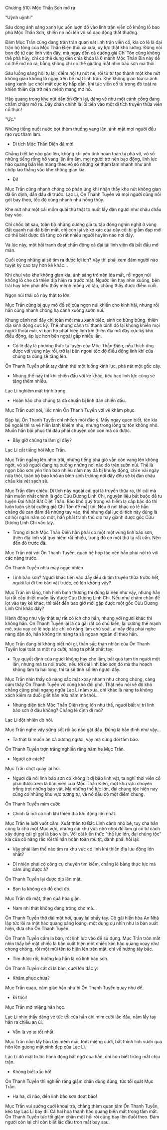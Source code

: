 




Chương 510: Mộc Thần Sơn mở ra


"Uỳnh uỳnh!"

Sáu dòng ánh sáng xanh lục uốn lượn đổ vào linh trận viễn cổ khổng lồ bao phủ Mộc Thần Sơn, khiến nó nổi lên vô số dao động thất thường.

Đám Mục Trần cũng đang trân trân quan sát linh trận viễn cổ, kia có lẽ là đại trận hộ tông của Mộc Thần Điện thời xa xưa, uy lực thật khó lường. Đừng nói bọn đệ tử các linh viện đây, mà ngay đến cả cường giả Chí Tôn cũng không thể phá hủy, chỉ có thể dùng đến chìa khóa là 6 mảnh Mộc Thần Bia này để có thể mở nó ra, bằng không chỉ có thể giương mắt nhìn bảo sơn mà thôi.

Sáu luồng sáng hội tụ lại, điểm hội tụ nứt nẻ, rồi từ từ tạo thành một khe nứt không gian khổng lồ ngay trên bề mặt linh trận. Khe không gian tỏa ra ánh sáng xanh lục chói mắt cực kỳ hấp dẫn, khí tức viễn cổ từ trong đó toát ra khiến thiên địa trở nên mênh mang mơ hồ.

Hào quang trong khe nứt dần ổn định lại, dáng vẻ như một cánh cổng đang chầm chậm mở ra. Đây chân chính là lối tiến vào một di tích truyền thừa viễn cổ thực!

"Ực."

Những tiếng nuốt nước bọt thèm thuồng vang lên, ánh mắt mọi người đều rạo rực tham lam.

- Di tích Mộc Thần Điện đã mở!

Chẳng biết kẻ nào gào lên, không khí yên tĩnh hoàn toàn bị phá vỡ, vô số những tiếng rống hô vang lên ầm ầm, mọi người trở nên bạo động, linh lực hào quang bắn lên mang theo vô số những kẻ tham lam nhanh như ánh chớp lao thẳng vào khe không gian kia.

- Đi!

Mục Trần cũng nhanh chóng có phản ứng khi nhận thấy khe nứt không gian đã ổn định, dẫn đầu đi trước. Lạc Li, Ôn Thanh Tuyền và mọi người cũng nối gót bay theo, tốc độ cũng nhanh như hồng thủy.

Khe nứt như một cái mồm quái thú thật to nuốt lấy đàn người như châu chấu bay vào.

Chỉ chốc lát sau, toàn bộ những cường giả tụ tập đông nghìn nghịt ở vùng đất quanh núi đã biến mất, chỉ còn lại vẻ xơ xác của cây cối bị giẫm đạp mới có thể biết được đã từng có rất nhiều người huyên náo nơi đây.

Và lúc này, một hồi tranh đoạt chấn động cả đại tái linh viện đã bắt đầu mở màn.

Cuối cùng những ai sẽ tìm ra được lợi ích? Vậy thì phải xem đám người nào tuyệt kỹ cao tay hơn kẻ khác...

Khi chui vào khe không gian kia, ánh sáng trở nên lóa mắt, rồi ngọn núi khổng lồ che cả thiên địa hiện ra trước mặt. Ngước lên hay nhìn xuống, bên trái hay bên phải đều thấy mênh mông vô tận, chẳng thấy được điểm cuối.

Ngọn núi thái cổ này thật to lớn.

Mục Trần cũng bị quy mô đồ sộ của ngọn núi khiến cho kinh hãi, nhưng rồi hắn cũng nhanh chóng hạ cánh xuống sườn núi.

Khung cảnh nơi đây chỉ toàn một màu xanh biếc, sinh cơ bừng bừng, thiên địa sinh động cực kỳ. Thế nhưng cảnh trí thanh bình đó lại không khiến mọi người thoải mái, vì bọn họ phát hiện linh khí thiên địa nơi đây cực kỳ khó điều động, áp lực hơn bên ngoài gấp nhiều lần.

- Có lẽ đây là phương thức tu luyện của Mộc Thần Điện, nếu thích ứng được với vùng này rồi, trở lại bên ngoài tốc độ điều động linh khí của chúng ta cũng sẽ tăng lên.

Ôn Thanh Tuyền phất tay đánh thử một luồng kình lực, phá nát một gốc cây.

- Nhưng thế này thì khi chiến đấu với kẻ khác, tiêu hao linh lực cũng sẽ tăng thêm nhiều.

Lạc Li nghiêm mặt trịnh trọng.

- Hoàn hảo cho chúng ta đã chuẩn bị linh đan chiến đấu.

Mục Trần cười nói, liếc nhìn Ôn Thanh Tuyền với vẻ khâm phục.

Đáp lại, Ôn Thanh Tuyền chỉ nhếch môi đắc ý. Mấy ngày quen biết, tên kia bề ngoài thì ra vẻ hiền lành khiêm nhu, nhưng trong lòng tự tôn không nhỏ. Muốn hắn bội phục thì đâu phải chuyện cỏn con mà có được.

- Bây giờ chúng ta làm gì đây?

Lạc Li cất tiếng hỏi Mục Trần.

Mục Trần ngẩng lên nhìn trời, những tiếng phá gió vẫn còn vang lên không ngớt, vô số người đang hạ xuống những nơi nào đó trên sườn núi. Thế là ngọn bảo sơn yên tĩnh bao nhiêu năm nay đã bị khuấy động, chỉ e vài ngày nữa thôi, toàn bộ bảo khố an bình sinh trưởng nơi đây đều sẽ bị đàn châu chấu kia vét sạch sẽ.

Mục Trần đăm chiêu. Di tích này ngoài cái gọi là truyền thừa ra, thì cái mà hắn muốn nhất chính là gốc Cửu Dương Linh Chi, nguyên liệu bắt buộc để tu luyện Đại Nhật Bất Diệt Thân. Bảo khố quý trọng và hiếm lạ cấp bậc đó thì luôn luôn sẽ bị cường giả Chí Tôn để mắt tới. Nếu ở nơi khác có lẽ hắn chẳng đủ can đảm để nhúng tay vào, thế nhưng đại lục di tích này đúng là cơ hội ngàn năm có một, hắn phải tranh thủ dịp này giành được gốc Cửu Dương Linh Chi vào tay.

- Trong di tích Mộc Thần Điện hẳn phải có một một vùng linh bảo sơn, thiên địa linh vật quý hiếm rất nhiều, trong đó có một thứ ta rất cần. Nên đến đó trước đã.

Mục Trần nói với Ôn Thanh Tuyền, quan hệ hợp tác nên hắn phải nói rõ với các nàng trước.

Ôn Thanh Tuyền nhíu mày ngạc nhiên

- Linh bảo sơn? Người khác tiến vào đây đều đi tìm truyền thừa trước hết, ngươi lại đi tìm bảo vật trước, có lộn không vậy?

Mục Trần im lặng, tình hình bình thường thì đúng là nên như vậy, nhưng hắn lại rất cấp thiết muốn lấy được Cửu Dương Linh Chi. Nếu như chậm chân để lọt vào tay kẻ khác, thì biết đến bao giờ mới gặp được một gốc Cửu Dương Linh Chi khác đây?

Hành động như vậy thật sự rất có ích cho hắn, nhưng với người khác thì không hẳn. Ôn Thanh Tuyền lại là cô gái rất có chủ kiến, lại cường thế mạnh mẽ, xưa nay có lẽ hợp tác chỉ có nàng làm chủ soái, ai nấy đều phải nghe nàng dặn dò, hắn không tin nàng ta sẽ ngoan ngoãn đi theo hắn.

Mục Trần đang bí không biết nói gì, thần sắc thản nhiên của Ôn Thanh Tuyền loại toát ra một nụ cười, nàng ta phất phất tay:

- Tuy quyết định của ngươi không hay cho lắm, bất quá tạm tin ngươi một lần, nhưng mà ta nói trước, nếu tới cái linh bảo sơn đó mà thu hoạch không làm ta hài lòng, thì ta sẽ tính sổ lên ngươi đấy.

Mục Trần nhìn thấy cô nàng sắc mặt xoay nhanh như chong chóng, càng cảm thấy Ôn Thanh Tuyền vô cùng khó đối phó. Thật nếu nói về độ khó chẳng cũng phải ngang ngửa Lạc Li năm xưa, chỉ khác là nàng ta không xách kiếm ra đuổi giết hắn nửa năm mà thôi...

- Nhưng diện tích Mộc Thần Điện rộng lớn như thế, ngươi biết vị trí linh bảo sơn ở đâu không? Chẳng lẽ định đi mò?

Lạc Li đột nhiên dò hỏi.

Mục Trần nghe vậy sửng sốt rồi ảo não gật đầu. Đúng là hắn định như vậy...

- Ta thật là muốn ăn cả xương ngươi, vậy mà cũng đòi tầm bảo.

Ôn Thanh Tuyền trợn trắng nghiến răng hăm he Mục Trần.

- Ngươi có cách?

Mục Trần chợt quay lại hỏi.

- Ngươi đã nói linh bảo sơn có không ít dị bảo linh vật, ta nghĩ thời viễn cổ phải được xem là bảo viên của Mộc Thần Điện, một khu vực chuyên trồng trọt những bảo vật. Mà những thế lực lớn, đại chủng tộc hiện nay cũng có những khu vực tương tự, và nó đều có một điểm chung.

Ôn Thanh Tuyền mỉm cười:

- Chính là nơi có linh khí thiên địa lưu động lớn nhất.

Mục Trần le lưỡi vuốt cằm. Xuất thân từ Bắc Linh cảnh nhỏ bé, tuy cha hắn cũng là chủ một Mục vực, nhưng cái khu vực nhỏ nhoi đó làm gì có tư cách xây dựng cái gì gọi là bảo viên. Với cái kiến thức "thế lực lớn, đại chủng tộc" kia của cô nàng rắc rối thì hắn hoàn toàn mù tịt, đành phải hỏi lại:

- Vậy phải làm thế nào tìm ra khu vực có linh khí thiên địa lưu động lớn nhất?

- Dĩ nhiên phải có công cụ chuyên tìm kiếm, chẳng lẽ bằng thực lực mà cảm ứng được à?

Ôn Thanh Tuyền lại được dịp lên mặt.

- Bọn ta không có đồ chơi đó.

Mục Trần đỏ mặt, thẹn quá hóa giận.

- Nam nhi thật không đáng trông chờ mà...

Ôn Thanh Tuyền thở dài một hơi, quay lại phẩy tay. Cô gái hiền hòa An Nhã lập tức lôi ra một hào quang sáng loáng, một dụng cụ nhìn như la bàn xuất hiện, đưa cho Ôn Thanh Tuyền.

Ôn Thanh Tuyền cầm la bàn, rót linh lực vào để sử dụng. Mục Trần tròn mắt nhìn thấy bề mặt chiếc la bàn xuất hiện một chiếc kim hào quang xoay như chong chóng, rồi một mũi tên to hiện lên trên mặt, chỉ về hướng tây bắc.

- Tìm được rồi, hướng kia hẳn là có linh bảo sơn.

Ôn Thanh Tuyền cất đi la bàn, cười lớn đắc ý:

- Khâm phục chưa?

Mục Trần quạu, cảm giác hắn như bị Ôn Thanh Tuyền quay như dế.

- Đi thôi!

Mục Trần mở miệng hằn học.

Lạc Li nhìn thấy dáng vẻ tức tối của hắn chỉ mỉm cười lắc đầu, nắm lấy tay hắn ra chiều an ủi.

- Vẫn là vợ ta tốt nhất.

Mục Trần nắm lấy bàn tay mềm mại, toét miệng cười, bất thình lình vươn qua hôn lên gương mặt xinh đẹp của Lạc Li.

Lạc Li đỏ mặt trước hành động bất ngờ của hắn, chỉ còn biết trừng mắt chịu trận.

- Không biết xấu hổ!

Ôn Thanh Tuyền thì nghiến răng giậm chân đùng đùng, tức tối quát Mục Trần.

- Ha ha, đi nào, đến linh bảo sơn đoạt bảo!

Mục Trần vui sướng cười khoái trá, chẳng thèm quan tâm Ôn Thanh Tuyền, kéo tay Lạc Li bay đi. Cả hai hóa thành hào quang biến mất trong tầm mắt. Ôn Thanh Tuyền tức tối giậm chân một hồi rồi cũng bay lên đuổi theo. Đám người còn lại chỉ còn biết lắc đầu tròn mắt bay sau.




